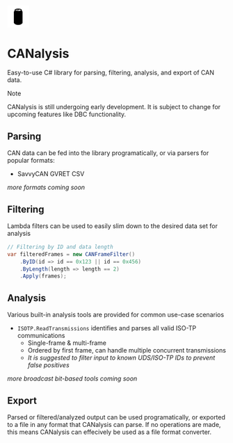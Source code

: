 <img src="Resources/icon.png" width="10%">

# CANalysis
Easy-to-use C# library for parsing, filtering, analysis, and export of CAN data.

> [!NOTE]  
> CANalysis is still undergoing early development. It is subject to change for upcoming features like DBC functionality.

## Parsing
CAN data can be fed into the library programatically, or via parsers for popular formats:
- SavvyCAN GVRET CSV

*more formats coming soon*

## Filtering
Lambda filters can be used to easily slim down to the desired data set for analysis
```C#
// Filtering by ID and data length
var filteredFrames = new CANFrameFilter()
    .ByID(id => id == 0x123 || id == 0x456)
    .ByLength(length => length == 2)
    .Apply(frames);
```

## Analysis
Various built-in analysis tools are provided for common use-case scenarios
<!-- - `IDComparisonBetweenLogs` finds IDs isolated to specific logs, and IDs shared among all logs
- `BitsChangedBetweenLogs` finds masks of bits that change between seperate logs, but ignores bits that are changing during the logs. Useful for narrowing the search for broadcast data that can be manipulated and seperated by logs such as gear. -->
- `ISOTP.ReadTransmissions` identifies and parses all valid ISO-TP communications
    - Single-frame & multi-frame
    - Ordered by first frame, can handle multiple concurrent transmissions
    - *It is suggested to filter input to known UDS/ISO-TP IDs to prevent false positives*

*more broadcast bit-based tools coming soon*

## Export
Parsed or filtered/analyzed output can be used programatically, or exported to a file in any format that CANalysis can parse. If no operations are made, this means CANalysis can effecively be used as a file format converter.